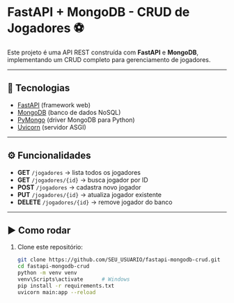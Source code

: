 # FastAPI + MongoDB - CRUD de Jogadores ⚽

Este projeto é uma API REST construída com **FastAPI** e **MongoDB**, implementando um CRUD completo para gerenciamento de jogadores.

---

## 🚀 Tecnologias
- [FastAPI](https://fastapi.tiangolo.com/) (framework web)
- [MongoDB](https://www.mongodb.com/) (banco de dados NoSQL)
- [PyMongo](https://pymongo.readthedocs.io/en/stable/) (driver MongoDB para Python)
- [Uvicorn](https://www.uvicorn.org/) (servidor ASGI)

---

## ⚙️ Funcionalidades
- **GET** `/jogadores` → lista todos os jogadores
- **GET** `/jogadores/{id}` → busca jogador por ID
- **POST** `/jogadores` → cadastra novo jogador
- **PUT** `/jogadores/{id}` → atualiza jogador existente
- **DELETE** `/jogadores/{id}` → remove jogador do banco

---

## ▶️ Como rodar

1. Clone este repositório:
   ```bash
   git clone https://github.com/SEU_USUARIO/fastapi-mongodb-crud.git
   cd fastapi-mongodb-crud
   python -m venv venv
   venv\Scripts\activate      # Windows
   pip install -r requirements.txt
   uvicorn main:app --reload


